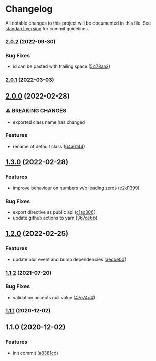 # Changelog

All notable changes to this project will be documented in this file. See [standard-version](https://github.com/conventional-changelog/standard-version) for commit guidelines.

### [2.0.2](https://github.com/stumpam/ngx-cz-in/compare/v2.0.1...v2.0.2) (2022-09-30)


### Bug Fixes

* id can be pasted with trailing space ([5478aa2](https://github.com/stumpam/ngx-cz-in/commit/5478aa26006bd0f55eb09540443d24c7e44376ed))

### [2.0.1](https://github.com/stumpam/ngx-cz-in/compare/v2.0.0...v2.0.1) (2022-03-03)

## [2.0.0](https://github.com/stumpam/ngx-cz-in/compare/v1.3.0...v2.0.0) (2022-02-28)


### ⚠ BREAKING CHANGES

* exported class name has changed

### Features

* rename of default class ([64a6144](https://github.com/stumpam/ngx-cz-in/commit/64a61441a56790e4dccdbb82c49b3b91ac195377))

## [1.3.0](https://github.com/stumpam/ngx-cz-in/compare/v1.2.0...v1.3.0) (2022-02-28)


### Features

* improve behaviour on numbers w/o leading zeros ([e2d1399](https://github.com/stumpam/ngx-cz-in/commit/e2d1399100acbf3167eb4afd07779e5223e44ce1))


### Bug Fixes

* export directive as public api ([c1ac306](https://github.com/stumpam/ngx-cz-in/commit/c1ac306b9fb8870682d69c2003b5017390ff2b8d))
* update github actions to yarn ([367ce6b](https://github.com/stumpam/ngx-cz-in/commit/367ce6b24767e46f3baf0d3d55074d538bc8a33d))

## [1.2.0](https://github.com/stumpam/ngx-cz-in/compare/v1.1.2...v1.2.0) (2022-02-25)


### Features

* update blur event and bump dependencies ([aedbe00](https://github.com/stumpam/ngx-cz-in/commit/aedbe0068b9436893b582f556637d280391cf701))

### [1.1.2](https://github.com/stumpam/ngx-cz-in/compare/v1.1.1...v1.1.2) (2021-07-20)


### Bug Fixes

* validation accepts null value ([47e74c4](https://github.com/stumpam/ngx-cz-in/commit/47e74c4d2a1b9eb5faa0caab27b46e4a0baa7872))

### [1.1.1](https://github.com/stumpam/ngx-cz-in/compare/v1.1.0...v1.1.1) (2020-12-02)

## 1.1.0 (2020-12-02)


### Features

* init commit ([a8381cd](https://github.com/stumpam/ngx-cz-in/commit/a8381cd12bea4d71761968b760c3997502a80cbc))
